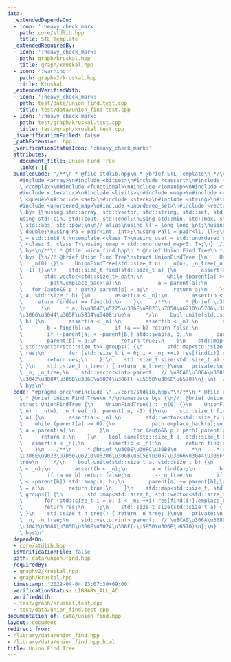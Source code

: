 ```yaml
---
data:
  _extendedDependsOn:
  - icon: ':heavy_check_mark:'
    path: core/stdlib.hpp
    title: STL Template
  _extendedRequiredBy:
  - icon: ':heavy_check_mark:'
    path: graph/kruskal.hpp
    title: graph/kruskal.hpp
  - icon: ':warning:'
    path: graphv2/kruskal.hpp
    title: Kruskal
  _extendedVerifiedWith:
  - icon: ':heavy_check_mark:'
    path: test/data/union_find.test.cpp
    title: test/data/union_find.test.cpp
  - icon: ':heavy_check_mark:'
    path: test/graph/kruskal.test.cpp
    title: test/graph/kruskal.test.cpp
  _isVerificationFailed: false
  _pathExtension: hpp
  _verificationStatusIcon: ':heavy_check_mark:'
  attributes:
    document_title: Union Find Tree
    links: []
  bundledCode: "/**\n * @file stdlib.hpp\n * @brief STL Template\n */\n#include <algorithm>\n\
    #include <array>\n#include <bitset>\n#include <cassert>\n#include <cmath>\n#include\
    \ <complex>\n#include <functional>\n#include <iomanip>\n#include <iostream>\n\
    #include <iterator>\n#include <limits>\n#include <map>\n#include <numeric>\n#include\
    \ <queue>\n#include <set>\n#include <stack>\n#include <string>\n#include <type_traits>\n\
    #include <unordered_map>\n#include <unordered_set>\n#include <vector>\n\nnamespace\
    \ bys {\nusing std::array, std::vector, std::string, std::set, std::map, std::pair;\n\
    using std::cin, std::cout, std::endl;\nusing std::min, std::max, std::sort, std::reverse,\
    \ std::abs, std::pow;\n\n// alias\nusing ll = long long int;\nusing ld = long\
    \ double;\nusing Pa = pair<int, int>;\nusing Pall = pair<ll, ll>;\nusing ibool\
    \ = std::int8_t;\ntemplate <class T>\nusing uset = std::unordered_set<T>;\ntemplate\
    \ <class S, class T>\nusing umap = std::unordered_map<S, T>;\n}  // namespace\
    \ bys\n/**\n * @file union_find.hpp\n * @brief Union Find Tree\n */\nnamespace\
    \ bys {\n//! @brief Union Find Tree\nstruct UnionFindTree {\n    UnionFindTree()\
    \ : _n(0) {}\n    UnionFindTree(std::size_t n) : _n(n), _n_tree(_n), parent(_n,\
    \ -1) {}\n\n    std::size_t find(std::size_t a) {\n        assert(a < _n);\n \
    \       std::vector<std::size_t> path;\n        while (parent[a] >= 0) {\n   \
    \         path.emplace_back(a);\n            a = parent[a];\n        }\n     \
    \   for (auto&& p : path) parent[p] = a;\n        return a;\n    }\n    bool same(std::size_t\
    \ a, std::size_t b) {\n        assert(a < _n);\n        assert(b < _n);\n    \
    \    return find(a) == find(b);\n    }\n    /**\n     * @brief \u30DE\u30FC\u30B8\
    \n     *\n     * a, b\u304C\u5225\u306E\u9023\u7D50\u6210\u5206\u306B\u5C5E\u3057\
    \u3066\u3044\u305F\u5834\u5408true\n     */\n    bool unite(std::size_t a, std::size_t\
    \ b) {\n        assert(a < _n);\n        assert(b < _n);\n        a = find(a);\n\
    \        b = find(b);\n        if (a == b) return false;\n        --_n_tree;\n\
    \        if (-parent[a] < -parent[b]) std::swap(a, b);\n        parent[a] += parent[b];\n\
    \        parent[b] = a;\n        return true;\n    }\n    std::map<std::size_t,\
    \ std::vector<std::size_t>> groups() {\n        std::map<std::size_t, std::vector<std::size_t>>\
    \ res;\n        for (std::size_t i = 0; i < _n; ++i) res[find(i)].emplace_back(i);\n\
    \        return res;\n    };\n    std::size_t size(std::size_t a) { return -parent[find(a)];\
    \ }\n    std::size_t n_tree() { return _n_tree; }\n\n   private:\n    std::size_t\
    \ _n, _n_tree;\n    std::vector<int> parent;  // \u8CA0\u306A\u3089\u89AA\u3067\
    \u3042\u308A\u305D\u306E\u5024\u306F(-\u5B50\u306E\u6570)\n};\n}  // namespace\
    \ bys\n"
  code: "#pragma once\n#include \"../core/stdlib.hpp\"\n/**\n * @file union_find.hpp\n\
    \ * @brief Union Find Tree\n */\nnamespace bys {\n//! @brief Union Find Tree\n\
    struct UnionFindTree {\n    UnionFindTree() : _n(0) {}\n    UnionFindTree(std::size_t\
    \ n) : _n(n), _n_tree(_n), parent(_n, -1) {}\n\n    std::size_t find(std::size_t\
    \ a) {\n        assert(a < _n);\n        std::vector<std::size_t> path;\n    \
    \    while (parent[a] >= 0) {\n            path.emplace_back(a);\n           \
    \ a = parent[a];\n        }\n        for (auto&& p : path) parent[p] = a;\n  \
    \      return a;\n    }\n    bool same(std::size_t a, std::size_t b) {\n     \
    \   assert(a < _n);\n        assert(b < _n);\n        return find(a) == find(b);\n\
    \    }\n    /**\n     * @brief \u30DE\u30FC\u30B8\n     *\n     * a, b\u304C\u5225\
    \u306E\u9023\u7D50\u6210\u5206\u306B\u5C5E\u3057\u3066\u3044\u305F\u5834\u5408\
    true\n     */\n    bool unite(std::size_t a, std::size_t b) {\n        assert(a\
    \ < _n);\n        assert(b < _n);\n        a = find(a);\n        b = find(b);\n\
    \        if (a == b) return false;\n        --_n_tree;\n        if (-parent[a]\
    \ < -parent[b]) std::swap(a, b);\n        parent[a] += parent[b];\n        parent[b]\
    \ = a;\n        return true;\n    }\n    std::map<std::size_t, std::vector<std::size_t>>\
    \ groups() {\n        std::map<std::size_t, std::vector<std::size_t>> res;\n \
    \       for (std::size_t i = 0; i < _n; ++i) res[find(i)].emplace_back(i);\n \
    \       return res;\n    };\n    std::size_t size(std::size_t a) { return -parent[find(a)];\
    \ }\n    std::size_t n_tree() { return _n_tree; }\n\n   private:\n    std::size_t\
    \ _n, _n_tree;\n    std::vector<int> parent;  // \u8CA0\u306A\u3089\u89AA\u3067\
    \u3042\u308A\u305D\u306E\u5024\u306F(-\u5B50\u306E\u6570)\n};\n}  // namespace\
    \ bys\n"
  dependsOn:
  - core/stdlib.hpp
  isVerificationFile: false
  path: data/union_find.hpp
  requiredBy:
  - graphv2/kruskal.hpp
  - graph/kruskal.hpp
  timestamp: '2022-04-04 23:07:30+09:00'
  verificationStatus: LIBRARY_ALL_AC
  verifiedWith:
  - test/graph/kruskal.test.cpp
  - test/data/union_find.test.cpp
documentation_of: data/union_find.hpp
layout: document
redirect_from:
- /library/data/union_find.hpp
- /library/data/union_find.hpp.html
title: Union Find Tree
---
```

